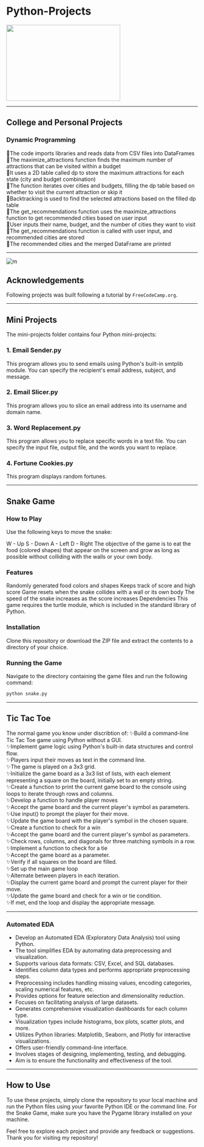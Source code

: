 # Python-Projects
<img src="https://github.com/MennahMabrouk/Python-Projects/assets/101124995/5c244f6b-1976-4bac-a485-30abbef620cd" width="300" height="200">

*************

## College and Personal Projects 
### Dynamic Programming 
<p>
🧠The code imports libraries and reads data from CSV files into DataFrames<br>
🧠The maximize_attractions function finds the maximum number of attractions that can be visited within a budget<br>
🧠It uses a 2D table called dp to store the maximum attractions for each state (city and budget combination)<br>
🧠The function iterates over cities and budgets, filling the dp table based on whether to visit the current attraction or skip it<br>
🧠Backtracking is used to find the selected attractions based on the filled dp table<br>
🧠The get_recommendations function uses the maximize_attractions function to get recommended cities based on user input<br>
🧠User inputs their name, budget, and the number of cities they want to visit<br>
🧠The get_recommendations function is called with user input, and recommended cities are stored<br>
🧠The recommended cities and the merged DataFrame are printed</p>


*************

![m](https://user-images.githubusercontent.com/101124995/226924957-24d433c7-907c-46d7-851c-00546a6b17e7.jpg)

## Acknowledgements
Following projects was built following a tutorial by `FreeCodeCamp.org`.

*************
## Mini Projects
The mini-projects folder contains four Python mini-projects:

### 1. Email Sender.py
This program allows you to send emails using Python's built-in smtplib module. You can specify the recipient's email address, subject, and message.

### 2. Email Slicer.py
This program allows you to slice an email address into its username and domain name.

### 3. Word Replacement.py
This program allows you to replace specific words in a text file. You can specify the input file, output file, and the words you want to replace.

### 4. Fortune Cookies.py
This program displays random fortunes.

*************
## Snake Game

### How to Play
Use the following keys to move the snake:

W - Up
S - Down
A - Left
D - Right
The objective of the game is to eat the food (colored shapes) that appear on the screen and grow as long as possible without colliding with the walls or your own body.

### Features
Randomly generated food colors and shapes
Keeps track of score and high score
Game resets when the snake collides with a wall or its own body
The speed of the snake increases as the score increases
Dependencies
This game requires the turtle module, which is included in the standard library of Python.

### Installation
Clone this repository or download the ZIP file and extract the contents to a directory of your choice.

### Running the Game
Navigate to the directory containing the game files and run the following command:
```python
python snake.py
```
*************
## Tic Tac Toe
<p>
The normal game you know under discribtion of:
✨Build a command-line Tic Tac Toe game using Python without a GUI.<br>
✨Implement game logic using Python's built-in data structures and control flow.<br>
✨Players input their moves as text in the command line.<br>
✨The game is played on a 3x3 grid.<br>
✨Initialize the game board as a 3x3 list of lists, with each element representing a square on the board, initially set to an empty string.<br>
✨Create a function to print the current game board to the console using loops to iterate through rows and columns.<br>
✨Develop a function to handle player moves<br>
✨Accept the game board and the current player's symbol as parameters.<br>
✨Use input() to prompt the player for their move.<br>
✨Update the game board with the player's symbol in the chosen square.<br>
✨Create a function to check for a win<br>
✨Accept the game board and the current player's symbol as parameters.<br>
✨Check rows, columns, and diagonals for three matching symbols in a row.<br>
✨Implement a function to check for a tie<br>
✨Accept the game board as a parameter.<br>
✨Verify if all squares on the board are filled.<br>
✨Set up the main game loop<br>
✨Alternate between players in each iteration.<br>
✨Display the current game board and prompt the current player for their move.<br>
✨Update the game board and check for a win or tie condition.<br>
✨If met, end the loop and display the appropriate message.<br>
</p>

*************


###  Automated EDA
* Develop an Automated EDA (Exploratory Data Analysis) tool using Python.
* The tool simplifies EDA by automating data preprocessing and visualization.
* Supports various data formats: CSV, Excel, and SQL databases.
* Identifies column data types and performs appropriate preprocessing steps.
* Preprocessing includes handling missing values, encoding categories, scaling numerical features, etc.
* Provides options for feature selection and dimensionality reduction.
* Focuses on facilitating analysis of large datasets.
* Generates comprehensive visualization dashboards for each column type.
* Visualization types include histograms, box plots, scatter plots, and more.
* Utilizes Python libraries: Matplotlib, Seaborn, and Plotly for interactive visualizations.
* Offers user-friendly command-line interface.
* Involves stages of designing, implementing, testing, and debugging.
* Aim is to ensure the functionality and effectiveness of the tool.


************* 
## How to Use
To use these projects, simply clone the repository to your local machine and run the Python files using your favorite Python IDE or the command line. For the Snake Game, make sure you have the Pygame library installed on your machine.

Feel free to explore each project and provide any feedback or suggestions. Thank you for visiting my repository!

